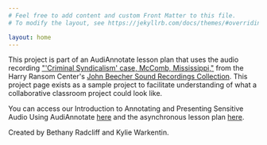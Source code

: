 ```yaml
---
# Feel free to add content and custom Front Matter to this file.
# To modify the layout, see https://jekyllrb.com/docs/themes/#overriding-theme-defaults

layout: home
---
```

This project is part of an AudiAnnotate lesson plan that uses the audio recording ["'Criminal Syndicalism' case, McComb, Mississippi,"](https://hrc.contentdm.oclc.org/digital/collection/p15878coll1/id/37/rec/1) from the Harry Ransom Center's [John Beecher Sound Recordings Collection](https://hrc.contentdm.oclc.org/digital/collection/p15878coll1). This project page exists as a sample project to facilitate understanding of what a collaborative classroom project could look like. 

You can access our Introduction to Annotating and Presenting Sensitive Audio Using AudiAnnotate [here](https://bethanycayeradcliff.github.io/sensitive-audio-lesson/) and the asynchronous lesson plan [here](https://kywark.github.io/example-sensitive-audio-lesson-syndicalism/).

Created by Bethany Radcliff and Kylie Warkentin.
